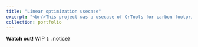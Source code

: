 ```yaml
---
title: "Linear optimization usecase"
excerpt: "<br/>This project was a usecase of OrTools for carbon footprint optimization<img src='/images/portfolio/OrTools_streamlit.png' width="50%" height="50%">"
collection: portfolio
---
```


**Watch out!** WIP
{: .notice}